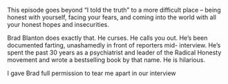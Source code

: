 This episode goes beyond “I told the truth” to a more difficult place – being honest with yourself, facing your fears, and coming into the world with all your honest hopes and insecurities.

Brad Blanton does exactly that. He curses. He calls you out. He’s been documented farting, unashamedly in front of reporters mid- interview. He’s spent the past 30 years as a psychiatrist and leader of the Radical Honesty movement and wrote a bestselling book by that name. He is hilarious.

I gave Brad full permission to tear me apart in our interview